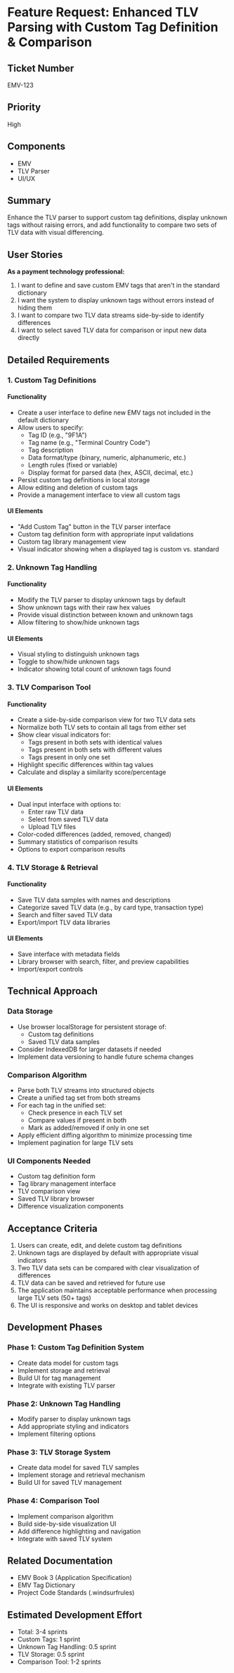 # Feature Request: Enhanced TLV Parsing with Custom Tag Definition & Comparison

## Ticket Number

EMV-123

## Priority

High

## Components

- EMV
- TLV Parser
- UI/UX

## Summary

Enhance the TLV parser to support custom tag definitions, display unknown tags without raising errors, and add functionality to compare two sets of TLV data with visual differencing.

## User Stories

**As a payment technology professional:**

1. I want to define and save custom EMV tags that aren't in the standard dictionary
2. I want the system to display unknown tags without errors instead of hiding them
3. I want to compare two TLV data streams side-by-side to identify differences
4. I want to select saved TLV data for comparison or input new data directly

## Detailed Requirements

### 1. Custom Tag Definitions

#### Functionality

- Create a user interface to define new EMV tags not included in the default dictionary
- Allow users to specify:
  - Tag ID (e.g., "9F1A")
  - Tag name (e.g., "Terminal Country Code")
  - Tag description
  - Data format/type (binary, numeric, alphanumeric, etc.)
  - Length rules (fixed or variable)
  - Display format for parsed data (hex, ASCII, decimal, etc.)
- Persist custom tag definitions in local storage
- Allow editing and deletion of custom tags
- Provide a management interface to view all custom tags

#### UI Elements

- "Add Custom Tag" button in the TLV parser interface
- Custom tag definition form with appropriate input validations
- Custom tag library management view
- Visual indicator showing when a displayed tag is custom vs. standard

### 2. Unknown Tag Handling

#### Functionality

- Modify the TLV parser to display unknown tags by default
- Show unknown tags with their raw hex values
- Provide visual distinction between known and unknown tags
- Allow filtering to show/hide unknown tags

#### UI Elements

- Visual styling to distinguish unknown tags
- Toggle to show/hide unknown tags
- Indicator showing total count of unknown tags found

### 3. TLV Comparison Tool

#### Functionality

- Create a side-by-side comparison view for two TLV data sets
- Normalize both TLV sets to contain all tags from either set
- Show clear visual indicators for:
  - Tags present in both sets with identical values
  - Tags present in both sets with different values
  - Tags present in only one set
- Highlight specific differences within tag values
- Calculate and display a similarity score/percentage

#### UI Elements

- Dual input interface with options to:
  - Enter raw TLV data
  - Select from saved TLV data
  - Upload TLV files
- Color-coded differences (added, removed, changed)
- Summary statistics of comparison results
- Options to export comparison results

### 4. TLV Storage & Retrieval

#### Functionality

- Save TLV data samples with names and descriptions
- Categorize saved TLV data (e.g., by card type, transaction type)
- Search and filter saved TLV data
- Export/import TLV data libraries

#### UI Elements

- Save interface with metadata fields
- Library browser with search, filter, and preview capabilities
- Import/export controls

## Technical Approach

### Data Storage

- Use browser localStorage for persistent storage of:
  - Custom tag definitions
  - Saved TLV data samples
- Consider IndexedDB for larger datasets if needed
- Implement data versioning to handle future schema changes

### Comparison Algorithm

- Parse both TLV streams into structured objects
- Create a unified tag set from both streams
- For each tag in the unified set:
  - Check presence in each TLV set
  - Compare values if present in both
  - Mark as added/removed if only in one set
- Apply efficient diffing algorithm to minimize processing time
- Implement pagination for large TLV sets

### UI Components Needed

- Custom tag definition form
- Tag library management interface
- TLV comparison view
- Saved TLV library browser
- Difference visualization components

## Acceptance Criteria

1. Users can create, edit, and delete custom tag definitions
2. Unknown tags are displayed by default with appropriate visual indicators
3. Two TLV data sets can be compared with clear visualization of differences
4. TLV data can be saved and retrieved for future use
5. The application maintains acceptable performance when processing large TLV sets (50+ tags)
6. The UI is responsive and works on desktop and tablet devices

## Development Phases

### Phase 1: Custom Tag Definition System

- Create data model for custom tags
- Implement storage and retrieval
- Build UI for tag management
- Integrate with existing TLV parser

### Phase 2: Unknown Tag Handling

- Modify parser to display unknown tags
- Add appropriate styling and indicators
- Implement filtering options

### Phase 3: TLV Storage System

- Create data model for saved TLV samples
- Implement storage and retrieval mechanism
- Build UI for saved TLV management

### Phase 4: Comparison Tool

- Implement comparison algorithm
- Build side-by-side visualization UI
- Add difference highlighting and navigation
- Integrate with saved TLV system

## Related Documentation

- EMV Book 3 (Application Specification)
- EMV Tag Dictionary
- Project Code Standards (.windsurfrules)

## Estimated Development Effort

- Total: 3-4 sprints
- Custom Tags: 1 sprint
- Unknown Tag Handling: 0.5 sprint
- TLV Storage: 0.5 sprint
- Comparison Tool: 1-2 sprints
